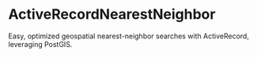 # ActiveRecordNearestNeighbor

Easy, optimized geospatial nearest-neighbor searches with ActiveRecord, leveraging PostGIS.
